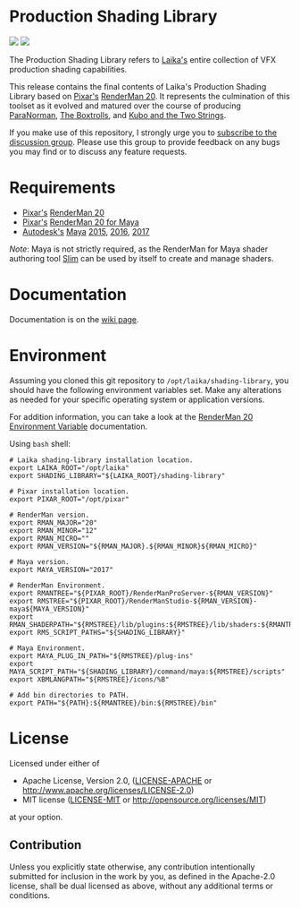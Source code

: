 # Production Shading Library

[![](https://img.shields.io/badge/License-Apache%202.0-blue.svg)](LICENSE-APACHE)
[![](https://img.shields.io/badge/License-MIT-blue.svg)](LICENSE-MIT)

The Production Shading Library refers to [Laika's](https://www.laika.com) entire collection of VFX production shading capabilities.

This release contains the final contents of Laika's Production Shading Library based on [Pixar's](https://www.pixar.com) [RenderMan 20](https://renderman.pixar.com/resources/RenderMan_20/home.html).
It represents the culmination of this toolset as it evolved and matured over the course of producing 
[ParaNorman](https://laika.com/our-films/paranorman), 
[The Boxtrolls](https://laika.com/our-films/boxtrolls),
and [Kubo and the Two Strings](https://laika.com/our-films/kubo).

If you make use of this repository, I strongly urge you to [subscribe to the discussion group](https://groups.google.com/group/laikastudios-shading-library). Please use this group to provide feedback on any bugs you may find or to discuss any feature requests.

# Requirements
* [Pixar's](https://www.pixar.com) [RenderMan 20](https://renderman.pixar.com/resources/RenderMan_20/home.html)
* [Pixar's](https://www.pixar.com) [RenderMan 20 for Maya](https://renderman.pixar.com/resources/RenderMan_20/RMS_101.html)
* [Autodesk's](https://www.autodesk.com) [Maya](https://www.autodesk.com/products/maya/overview) [2015](https://knowledge.autodesk.com/support/maya/downloads/caas/downloads/content/autodesk-maya-2015-service-pack-6.html), [2016](https://knowledge.autodesk.com/support/maya/downloads/caas/downloads/content/maya-2016-service-pack-6.html), [2017](https://help.autodesk.com/view/MAYAUL/2017/ENU/)

*Note*: Maya is not strictly required, as the RenderMan for Maya shader authoring tool [Slim](https://renderman.pixar.com/resources/RenderMan_20/slimGettingStarted.html) can be used by itself to create and manage shaders.

# Documentation
Documentation is on the [wiki page](https://github.com/LaikaStudios/shading-library/wiki/prman_20.Home).

# Environment
Assuming you cloned this git repository to `/opt/laika/shading-library`, you should have the following environment variables set. Make any alterations as needed for your specific operating system or application versions.

For addition information, you can take a look at the [RenderMan 20 Environment Variable](https://renderman.pixar.com/resources/RenderMan_20/env_vars.html) documentation.


Using `bash` shell:

    # Laika shading-library installation location.
    export LAIKA_ROOT="/opt/laika"
    export SHADING_LIBRARY="${LAIKA_ROOT}/shading-library"

    # Pixar installation location.
    export PIXAR_ROOT="/opt/pixar"

    # RenderMan version.
    export RMAN_MAJOR="20"
    export RMAN_MINOR="12"
    export RMAN_MICRO=""
    export RMAN_VERSION="${RMAN_MAJOR}.${RMAN_MINOR}${RMAN_MICRO}"

    # Maya version.
    export MAYA_VERSION="2017"

    # RenderMan Environment.
    export RMANTREE="${PIXAR_ROOT}/RenderManProServer-${RMAN_VERSION}"
    export RMSTREE="${PIXAR_ROOT}/RenderManStudio-${RMAN_VERSION}-maya${MAYA_VERSION}"
    export RMAN_SHADERPATH="${RMSTREE}/lib/plugins:${RMSTREE}/lib/shaders:${RMANTREE}/lib/shaders:${RMANTREE}/lib/rsl/shaders"
    export RMS_SCRIPT_PATHS="${SHADING_LIBRARY}"

    # Maya Environment.
    export MAYA_PLUG_IN_PATH="${RMSTREE}/plug-ins"
    export MAYA_SCRIPT_PATH="${SHADING_LIBRARY}/command/maya:${RMSTREE}/scripts"
    export XBMLANGPATH="${RMSTREE}/icons/%B"

    # Add bin directories to PATH.
    export PATH="${PATH}:${RMANTREE}/bin:${RMSTREE}/bin"

# License
Licensed under either of

 * Apache License, Version 2.0, ([LICENSE-APACHE](LICENSE-APACHE) or http://www.apache.org/licenses/LICENSE-2.0)
 * MIT license ([LICENSE-MIT](LICENSE-MIT) or http://opensource.org/licenses/MIT)

at your option.

## Contribution
Unless you explicitly state otherwise, any contribution intentionally submitted
for inclusion in the work by you, as defined in the Apache-2.0 license, shall be dual licensed as above, without any
additional terms or conditions.
